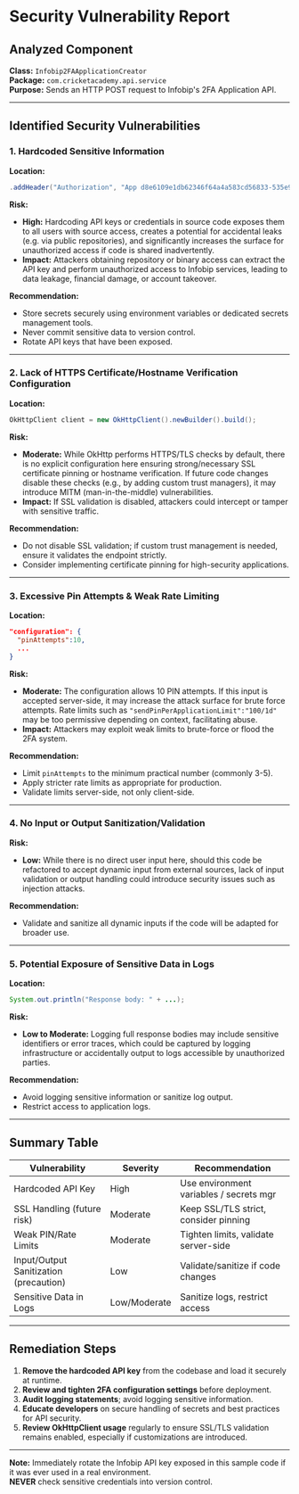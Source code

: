 # Security Vulnerability Report

## Analyzed Component

**Class:** `Infobip2FAApplicationCreator`  
**Package:** `com.cricketacademy.api.service`  
**Purpose:** Sends an HTTP POST request to Infobip's 2FA Application API.

---

## Identified Security Vulnerabilities

### 1. **Hardcoded Sensitive Information**

**Location:**  
```java
.addHeader("Authorization", "App d8e6109e1db62346f64a4a583cd56833-535e98b1-f2a6-4998-b6ba-52952d990796")
```

**Risk:**  
- **High:** Hardcoding API keys or credentials in source code exposes them to all users with source access, creates a potential for accidental leaks (e.g. via public repositories), and significantly increases the surface for unauthorized access if code is shared inadvertently.
- **Impact:** Attackers obtaining repository or binary access can extract the API key and perform unauthorized access to Infobip services, leading to data leakage, financial damage, or account takeover.

**Recommendation:**  
- Store secrets securely using environment variables or dedicated secrets management tools.
- Never commit sensitive data to version control.
- Rotate API keys that have been exposed.

---

### 2. **Lack of HTTPS Certificate/Hostname Verification Configuration**

**Location:**  
```java
OkHttpClient client = new OkHttpClient().newBuilder().build();
```

**Risk:**  
- **Moderate:** While OkHttp performs HTTPS/TLS checks by default, there is no explicit configuration here ensuring strong/necessary SSL certificate pinning or hostname verification. If future code changes disable these checks (e.g., by adding custom trust managers), it may introduce MITM (man-in-the-middle) vulnerabilities.
- **Impact:** If SSL validation is disabled, attackers could intercept or tamper with sensitive traffic.

**Recommendation:**  
- Do not disable SSL validation; if custom trust management is needed, ensure it validates the endpoint strictly.
- Consider implementing certificate pinning for high-security applications.

---

### 3. **Excessive Pin Attempts & Weak Rate Limiting**

**Location:**  
```json
"configuration": {
  "pinAttempts":10,
  ...
}
```

**Risk:**  
- **Moderate:** The configuration allows 10 PIN attempts. If this input is accepted server-side, it may increase the attack surface for brute force attempts. Rate limits such as `"sendPinPerApplicationLimit":"100/1d"` may be too permissive depending on context, facilitating abuse.
- **Impact:** Attackers may exploit weak limits to brute-force or flood the 2FA system.

**Recommendation:**  
- Limit `pinAttempts` to the minimum practical number (commonly 3-5).
- Apply stricter rate limits as appropriate for production.
- Validate limits server-side, not only client-side.

---

### 4. **No Input or Output Sanitization/Validation**

**Risk:**  
- **Low:** While there is no direct user input here, should this code be refactored to accept dynamic input from external sources, lack of input validation or output handling could introduce security issues such as injection attacks.

**Recommendation:**  
- Validate and sanitize all dynamic inputs if the code will be adapted for broader use.

---

### 5. **Potential Exposure of Sensitive Data in Logs**

**Location:**  
```java
System.out.println("Response body: " + ...);
```

**Risk:**  
- **Low to Moderate:** Logging full response bodies may include sensitive identifiers or error traces, which could be captured by logging infrastructure or accidentally output to logs accessible by unauthorized parties.

**Recommendation:**  
- Avoid logging sensitive information or sanitize log output.
- Restrict access to application logs.

---

## Summary Table

| Vulnerability                           | Severity   | Recommendation                          |
|------------------------------------------|------------|------------------------------------------|
| Hardcoded API Key                        | High       | Use environment variables / secrets mgr  |
| SSL Handling (future risk)               | Moderate   | Keep SSL/TLS strict, consider pinning    |
| Weak PIN/Rate Limits                     | Moderate   | Tighten limits, validate server-side     |
| Input/Output Sanitization (precaution)   | Low        | Validate/sanitize if code changes        |
| Sensitive Data in Logs                   | Low/Moderate| Sanitize logs, restrict access           |

---

## Remediation Steps

1. **Remove the hardcoded API key** from the codebase and load it securely at runtime.
2. **Review and tighten 2FA configuration settings** before deployment.
3. **Audit logging statements**; avoid logging sensitive information.
4. **Educate developers** on secure handling of secrets and best practices for API security.
5. **Review OkHttpClient usage** regularly to ensure SSL/TLS validation remains enabled, especially if customizations are introduced.

---

**Note:** Immediately rotate the Infobip API key exposed in this sample code if it was ever used in a real environment.  
**NEVER** check sensitive credentials into version control.